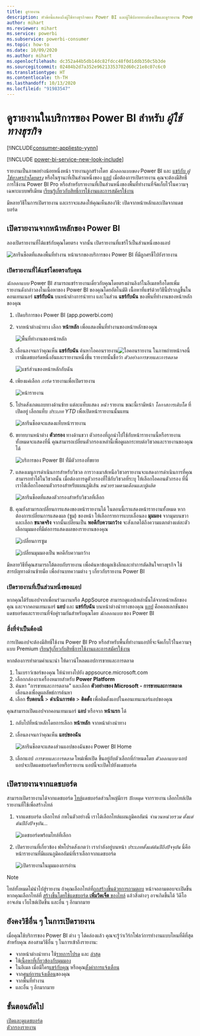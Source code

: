 ```yaml
---
title: ดูรายงาน
description: หัวข้อนี้แสดงถึงผู้ใช้ทางธุรกิจของ Power BI และผู้ใช้ปลายทางต้องเปิดและดูรายงาน Power BI
author: mihart
ms.reviewer: mihart
ms.service: powerbi
ms.subservice: powerbi-consumer
ms.topic: how-to
ms.date: 10/09/2020
ms.author: mihart
ms.openlocfilehash: dc352a44b5db14dc82fdcc48f0d1ddb350c5b3de
ms.sourcegitcommit: 02484b2d7a352e96213353702d60c21e8c07c6c0
ms.translationtype: HT
ms.contentlocale: th-TH
ms.lasthandoff: 10/13/2020
ms.locfileid: "91983547"
---
```

# <a name="view-a-report-in-the-power-bi-service-for-business-users"></a>ดูรายงานในบริการของ Power BI สำหรับ *ผู้ใช้ทางธุรกิจ*

[!INCLUDE[consumer-appliesto-yynn](../includes/consumer-appliesto-yynn.md)]

[!INCLUDE [power-bi-service-new-look-include](../includes/power-bi-service-new-look-include.md)]

รายงานเป็นภาพอย่างน้อยหนึ่งหน้า รายงานถูกสร้างโดย *นักออกแบบของ* Power BI และ [แชร์กับ *ผู้ใช้ทางธุรกิจโดยตรง*](end-user-shared-with-me.md) หรือในฐานะที่เป็นส่วนหนึ่งของ [แอป](end-user-apps.md) เมื่อต้องการเปิดรายงาน คุณจะต้องมีสิทธิ์การใช้งาน Power BI Pro หรือสำหรับรายงานที่เป็นส่วนหนึ่งของพื้นที่ทำงานที่จัดเก็บไว้ในความจุเฉพาะแบบพรีเมียม [เรียนรู้เกี่ยวกับสิทธิ์การใช้งานและการสมัครใช้งาน](end-user-license.md)

มีหลายวิธีในการเปิดรายงาน และเราจะแสดงให้คุณเห็นสองวิธี: เปิดจากหน้าหลักและเปิดจากแดชบอร์ด 

<!-- add art-->


## <a name="open-a-report-from-power-bi-home"></a>เปิดรายงานจากหน้าหลักของ Power BI
ลองเปิดรายงานที่ได้แชร์กับคุณโดยตรง จากนั้น เปิดรายงานที่แชร์ไว้เป็นส่วนหนึ่งของแอป

   ![สกรีนช็อตที่แสดงพื้นที่ทำงาน หน้าแรกของบริการของ Power BI ที่มีลูกศรชี้ไปยังรายงาน](./media/end-user-report-open/power-bi-home.png)

### <a name="open-a-report-that-has-been-directly-shared-with-you"></a>เปิดรายงานที่ได้แชร์โดยตรงกับคุณ
*นักออกแบบ* Power BI สามารถแชร์รายงานเดี่ยวกับคุณโดยตรงผ่านลิงก์ในอีเมลหรือโดยเพิ่มรายงานดังกล่าวลงในเนื้อหาของ Power BI ของคุณโดยอัตโนมัติ เนื้อหาที่แชร์ด้วยวิธีนี้ปรากฏขึ้นในคอนเทนเนอร์ **แชร์กับฉัน** บนหน้าต่างการนำทาง และในส่วน **แชร์กับฉัน** ของพื้นที่ทำงานของหน้าหลักของคุณ

1. เปิดบริการของ Power BI (app.powerbi.com)

2. จากหน้าต่างนำทาง เลือก **หน้าหลัก** เพื่อแสดงพื้นที่ทำงานของหน้าหลักของคุณ  

   ![พื้นที่ทำงานของหน้าหลัก](./media/end-user-report-open/power-bi-open-home.png)
   
3. เลื่อนลงจนกว่าคุณเห็น **แชร์กับฉัน** ค้นหาไอคอนรายงาน![ไอคอนรายงาน](./media/end-user-report-open/power-bi-report-icon.png) ในภาพถ่ายหน้าจอนี้ เรามีแดชบอร์ดหนึ่งอันและรายงานหนึ่งชิ้น รายงายนั้นชื่อว่า *ตัวอย่างการขายและการตลาด* 
   
   ![แชร์ส่วนของหน้าหลักกับฉัน](./media/end-user-report-open/power-bi-shared-new.png)

4. เพียงแค่เลือก *การ์ด* รายงานเพื่อเปิดรายงาน

   ![หน้ารายงาน](./media/end-user-report-open/power-bi-open.png)

5. โปรดสังเกตแถบทางด้านซ้าย  แต่ละแท็บแสดง *หน้า* รายงาน ขณะนี้เรามีหน้า *โอกาสการเติบโต* ที่เปิดอยู่ เลือกแท็บ *ประเภท YTD* เพื่อเปิดหน้ารายงานนั้นแทน 

   ![สกรีนช็อตจะแสดงแท็บหน้ารายงาน](./media/end-user-report-open/power-bi-report-open.png)

6. ขยายบานหน้าต่าง **ตัวกรอง** ทางด้านขวา ตัวกรองที่ถูกนำไปใช้กับหน้ารายงานนี้หรือรายงานทั้งหมดจะแสดงที่นี่ คุณสามารถเปลี่ยนตัวกรองเหล่านี้เพื่อดูผลกระทบต่อวิชวลและรายงานของคุณได้

   ![บริการของ Power BI ที่่มีตัวกรองที่ขยาย](./media/end-user-report-open/power-bi-filters.png)

7. แสดงเมนูการดำเนินการสำหรับวิชวล การวางเมาส์เหนือวิชวลรายงานจะแสดงการดำเนินการที่คุณสามารถทำได้ในวิชวลนั้น เมื่อต้องการดูตัวกรองที่ใช้กับวิชวลที่ระบุ ให้เลือกไอคอนตัวกรอง ที่นี่เราได้เลือกไอคอนตัวกรองสำหรับแผนภูมิเส้น *หน่วยรวมตามเดือนและผู้ผลิต*

   ![สกรีนช็อตที่แสดงตัวกรองสำหรับวิชวลที่เลือก](./media/end-user-report-open/power-bi-visual-filters.png)

6. คุณยังสามารถเปลี่ยนการแสดงของหน้ารายงานได้ ในตอนนี้เราแสดงหน้ารายงานทั้งหมด หากต้องการเปลี่ยนการแสดงผล (ซูม) ของหน้า ให้เลือกรายการแบบเลื่อนลง **มุมมอง** จากมุมบนขวา และเลือก **ขนาดจริง** จากนั้นเปลี่ยนเป็น **พอดีกับความกว้าง** จะสังเกตได้ถึงความแตกต่างแต่ละตัวเลือกมุมมองที่มีต่อการแสดงผลของรายงานของคุณ

   ![เปลี่ยนการซูม](./media/end-user-report-open/power-bi-view-actual.png)

   ![เปลี่ยนมุมมองเป็น พอดีกับความกว้าง](./media/end-user-report-open/power-bi-width.png)

มีหลายวิธีที่คุณสามารถโต้ตอบกับรายงาน เพื่อค้นหาข้อมูลเชิงลึกและทำการตัดสินใจทางธุรกิจ  ใช้สารบัญทางด้านซ้ายมือ เพื่ออ่านบทความต่าง ๆ เกี่ยวกับรายงาน Power BI 

### <a name="open-a-report-that-is-part-of-an-app"></a>เปิดรายงานที่เป็นส่วนหนึ่งของแอป
หากคุณได้รับแอปจากเพื่อนร่วมงานหรือ AppSource สามารถดูแอปเหล่านั้นได้จากหน้าหลักของคุณ และจากคอนเทนเนอร์ **แอป** และ **แชร์กับฉัน** บนหน้าต่างนำทางของคุณ [แอป](end-user-apps.md) คือคอลเลกชันของแดชบอร์ดและรายงานที่จับคู่รวมกันสำหรับคุณโดย *นักออกแบบ* ของ Power BI

### <a name="prerequisites"></a>สิ่งที่จำเป็นต้องมี
การเปิดแอปจะต้องมีสิทธิ์ใช้งาน Power BI Pro หรือสำหรับพื้นที่ทำงานแอปที่จะจัดเก็บไว้ในความจุแบบ Premium [เรียนรู้เกี่ยวกับสิทธิ์การใช้งานและการสมัครใช้งาน](end-user-license.md)    
    
หากต้องการทำตามคำแนะนำ ให้ดาวน์โหลดแอปการขายและการตลาด
1. ในเบราว์เซอร์ของคุณ ให้นำทางไปยัง appsource.microsoft.com
1. เลือกกล่องกาเครื่องหมายสำหรับ **Power Platform**
1. ค้นหา "การขายและการตลาด" และเลือก **ตัวอย่างของ Microsoft - การขายและการตลาด** เลื่อนลงเพื่อดูผลลัพธ์การค้นหา
1. เลือก **รับตอนนี้** > **ดำเนินการต่อ** > **ติดตั้ง** เพื่อติดตั้งแอปในคอนเทนเนอร์แอปของคุณ 

คุณสามารถเปิดแอปจากคอนเทนเนอร์ **แอป** หรือจาก **หน้าแรก** ได้
1. กลับไปที่หน้าหลักโดยการเลือก **หน้าหลัก** จากหน้าต่างนำทาง

7. เลื่อนลงจนกว่าคุณเห็น **แอปของฉัน**

   ![สกรีนช็อตจะแสดงส่วนแอปของฉันของ Power BI Home](./media/end-user-report-open/power-bi-apps-new.png)

8. เลือกแอป *การขายและการตลาด* ใหม่เพื่อเปิด ขึ้นอยู่กับตัวเลือกที่กำหนดโดย *ตัวออกแบบ* แอป แอปจะเปิดแดชบอร์ดหรือหรือรายงาน แอปนี้จะเปิดไปยังแดชบอร์ด  


## <a name="open-a-report-from-a-dashboard"></a>เปิดรายงานจากแดชบอร์ด
สามารถเปิดรายงานได้จากแดชบอร์ด [ไทล์](end-user-tiles.md)แดชบอร์ดส่วนใหญ่มีการ *ปักหมุด* จากรายงาน เลือกไทล์เปิดรายงานที่ใช้เพื่อสร้างไทล์ 

1. จากแดชบอร์ด เลือกไทล์ กหในตัวอย่างนี้ เราได้เลือกไทล์แผนภูมิคอลัมน์ *จำนวนหน่วยรวม ตั้งแต่ต้นปีถึงปัจจุบัน...*

    ![แดชบอร์ดพร้อมไทล์ที่เลือก](./media/end-user-report-open/power-bi-dashboards.png)

2.  เปิดรายงานที่เกี่ยวข้อง ฟหโปรดสังเกตว่า เรากำลังอยู่บนหน้า *ประเภทตั้งแต่ต้นปีถึงปัจจุบัน* นี่คือหน้ารายงานที่มีแผนภูมิคอลัมน์ที่เราเลือกจากแดชบอร์ด

    ![เปิดรายงานในมุมมองการอ่าน](./media/end-user-report-open/power-bi-report-tab.png)

> [!NOTE]
> ไทล์ทั้งหมดไม่นำไปสู่รายงาน ถ้าคุณเลือกไทล์ที่[ถูกสร้างขึ้นด้วยการถามตอบ](end-user-q-and-a.md) หน้าจอถามตอบจะเปิดขึ้น หากคุณเลือกไทล์ที่ [สร้างขึ้นโดยใช้แดชบอร์ด **เพิ่มวิดเจ็ต** ของไทล์](../create-reports/service-dashboard-add-widget.md) แล้วสิ่งต่างๆ อาจเกิดขึ้นได้ วิดีโออาจเล่น เว็บไซต์เปิดขึ้น และอื่น ๆ อีกมากมาย  


##  <a name="still-more-ways-to-open-a-report"></a>ยังคงวิธีอื่น ๆ ในการเปิดรายงาน
เมื่อคุณใช้บริการของ Power BI ต่าง ๆ ได้คล่องแล้ว คุณจะรู้ว่าเวิร์กโฟลว์การทำงานแบบไหนที่ดีที่สุดสำหรับคุณ สองสามวิธีอื่น ๆ ในการเข้าถึงรายงาน:
- จากหน้าต่างนำทาง ใช้[รายการโปรด](end-user-favorite.md) และ [ล่าสุด](end-user-recent.md)    
- ใช้[เนื้อหาที่เกี่ยวข้องกับมุมมอง](end-user-related.md)    
- ในอีเมล เมื่อมีใคร[แชร์กับคุณ](../collaborate-share/service-share-reports.md) หรือคุณ[ตั้งค่าการแจ้งเตือน](end-user-alerts.md)    
- จาก[ศูนย์การแจ้งเตือน](end-user-notification-center.md)ของคุณ    
- จากพื้นที่ทำงาน
- และอื่น ๆ อีกมากมาย

## <a name="next-steps"></a>ขั้นตอนถัดไป
[เปิดและดูแดชบอร์ด](end-user-dashboard-open.md)    
[ตัวกรองรายงาน](end-user-report-filter.md)

